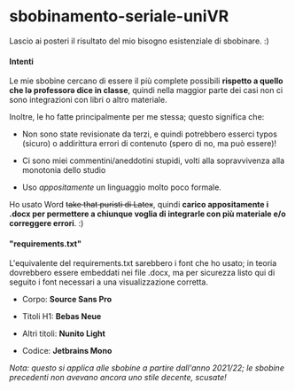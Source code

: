 # sbobinamento-seriale-uniVR

Lascio ai posteri il risultato del mio bisogno esistenziale di sbobinare. :) 

#### Intenti

Le mie sbobine cercano di essere il più complete possibili **rispetto a quello che lə professorə dice in classe**, quindi nella maggior parte dei casi non ci sono integrazioni con libri o altro materiale. 

Inoltre, le ho fatte principalmente per me stessa; questo significa che:

- Non sono state revisionate da terzi, e quindi potrebbero esserci typos (sicuro) o addirittura errori di contenuto (spero di no, ma può essere)!

- Ci sono miei commentini/aneddotini stupidi, volti alla sopravvivenza alla monotonia dello studio

- Uso *appositamente* un linguaggio molto poco formale.

Ho usato Word ~~take that puristi di Latex~~, quindi **carico appositamente i .docx per permettere a chiunque voglia di integrarle con più materiale e/o correggere errori**. :)

#### "requirements.txt"

L'equivalente del requirements.txt sarebbero i font che ho usato; in teoria dovrebbero essere embeddati nei file .docx, ma per sicurezza listo qui di seguito i font necessari a una visualizzazione corretta.

* Corpo: **Source Sans Pro**

* Titoli H1: **Bebas Neue** 

* Altri titoli: **Nunito Light**

* Codice: **Jetbrains Mono**

*Nota: questo si applica alle sbobine a partire dall'anno 2021/22; le sbobine precedenti non avevano ancora uno stile decente, scusate!*
